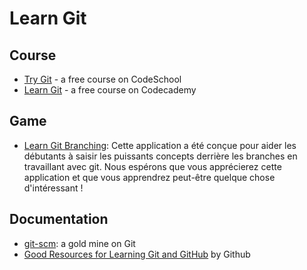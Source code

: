 # Learn Git

## Course
* [Try Git](https://www.codeschool.com/courses/try-git) - a free course on CodeSchool
* [Learn Git](https://www.codecademy.com/learn/learn-git) - a free course on Codecademy

## Game
* [Learn Git Branching](http://pcottle.github.io/learnGitBranching/):
  Cette application a été conçue pour aider les débutants à saisir les puissants concepts derrière les branches en travaillant avec git. Nous espérons que vous apprécierez cette application et que vous apprendrez peut-être quelque chose d'intéressant !

## Documentation
* [git-scm](https://git-scm.com/): a gold mine on Git
* [Good Resources for Learning Git and GitHub](https://help.github.com/articles/good-resources-for-learning-git-and-github/) by Github
